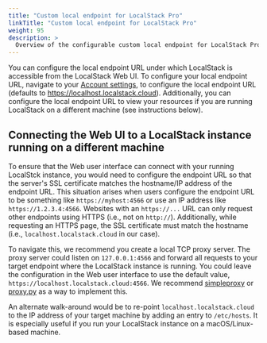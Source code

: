 ```yaml
---
title: "Custom local endpoint for LocalStack Pro"
linkTitle: "Custom local endpoint for LocalStack Pro"
weight: 95
description: >
  Overview of the configurable custom local endpoint for LocalStack Pro
---
```


You can configure the local endpoint URL under which LocalStack is accessible from the LocalStack Web UI. To configure your local endpoint URL, navigate to your [Account settings](https://app.localstack.cloud/account/settings), to configure the local endpoint URL (defaults to https://localhost.localstack.cloud). Additionally, you can configure the local endpoint URL to view your resources if you are running LocalStack on a different machine (see instructions below).

## Connecting the Web UI to a LocalStack instance running on a different machine

To ensure that the Web user interface can connect with your running LocalStck instance, you would need to configure the endpoint URL so that the server's SSL certificate matches the hostname/IP address of the endpoint URL. This situation arises when users configure the endpoint URL to be something like `https://myhost:4566` or use an IP address like `https://1.2.3.4:4566`. Websites with an `https://...` URL can only request other endpoints using HTTPS (i.e., not on `http://`). Additionally, while requesting an HTTPS page, the SSL certificate must match the hostname (i.e., `localhost.localstack.cloud` in our case).

To navigate this, we recommend you create a local TCP proxy server. The proxy server could listen on `127.0.0.1:4566` and forward all requests to your target endpoint where the LocalStack instance is running. You could leave the configuration in the Web user interface to use the default value, `https://localhost.localstack.cloud:4566`. We recommend [simpleproxy](https://manpages.ubuntu.com/manpages/trusty/man1/simpleproxy.1.html) or [proxy.py](https://github.com/abhinavsingh/proxy.py) as a way to implement this.

An alternate walk-around would be to re-point `localhost.localstack.cloud` to the IP address of your target machine by adding an entry to `/etc/hosts`. It is especially useful if you run your LocalStack instance on a macOS/Linux-based machine.
